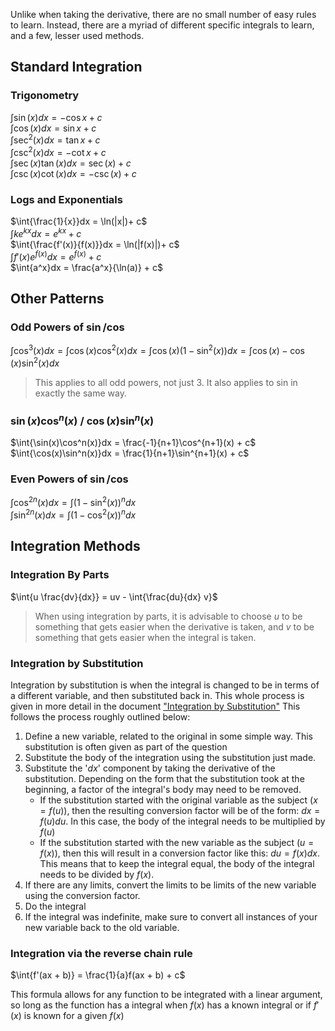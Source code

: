 Unlike when taking the derivative, there are no small number of easy rules to learn. Instead, there are a myriad of different specific integrals to learn, and a few, lesser used methods.

## Standard Integration
### Trigonometry
$\int{\sin(x)}dx = -\cos x + c$  
$\int{\cos(x)}dx = \sin x + c$  
$\int{\sec^2(x)}dx = \tan x + c$  
$\int{\csc^2(x)}dx = -\cot x + c$  
$\int{\sec(x)\tan(x)}dx = \sec(x) + c$  
$\int{\csc(x)\cot(x)}dx = -\csc(x)+ c$  
### Logs and Exponentials
$\int{\frac{1}{x}}dx = \ln(|x|)+ c$  
$\int{ke^{kx}}dx = e^{kx} + c$  
$\int{\frac{f'(x)}{f(x)}}dx = \ln(|f(x)|)+ c$  
$\int{f'(x)e^{f(x)}}dx = e^{f(x)} + c$  
$\int{a^x}dx = \frac{a^x}{\ln(a)} + c$  

## Other Patterns
### Odd Powers of $\sin$/$\cos$
$\int{\cos^3(x)}dx = \int{\cos(x)\cos^{2}(x)}dx = \int{\cos(x)(1-\sin^2(x))}dx = \int{\cos(x)-\cos(x)\sin^2(x)}dx$
> This applies to all odd powers, not just 3. It also applies to sin in exactly the same way.
### $\sin(x)\cos^n(x)$ / $\cos(x)\sin^n(x)$
$\int{\sin(x)\cos^n(x)}dx = \frac{-1}{n+1}\cos^{n+1}(x) + c$  
$\int{\cos(x)\sin^n(x)}dx = \frac{1}{n+1}\sin^{n+1}(x) + c$ 
### Even Powers of $\sin$/$\cos$
$\int{\cos^{2n}(x)}dx = \int{(1-\sin^2(x))^n}dx$  
$\int{\sin^{2n}(x)}dx = \int{(1-\cos^2(x))^n}dx$  

## Integration Methods
### Integration By Parts
$\int{u \frac{dv}{dx}} = uv - \int{\frac{du}{dx} v}$
> When using integration by parts, it is advisable to choose $u$ to be something that gets easier when the derivative is taken, and $v$ to be something that gets easier when the integral is taken.

### Integration by Substitution
Integration by substitution is when the integral is changed to be in terms of a different variable, and then substituted back in. This whole process is given in more detail in the document ["Integration by Substitution"](./Integration%20by%20Substitution.md) This follows the process roughly outlined below:

1. Define a new variable, related to the original in some simple way. This substitution is often given as part of the question
2. Substitute the body of the integration using the substitution just made. 
3. Substitute the '$dx$' component by taking the derivative of the substitution. Depending on the form that the substitution took at the beginning, a factor of the integral's body may need to be removed.
	- If the substitution started with the original variable as the subject ($x = f(u)$), then the resulting conversion factor will be of the form: $dx = f(u)du$. In this case, the body of the integral needs to be multiplied by $f(u)$
	- If the substitution started with the new variable as the subject ($u = f(x)$), then this will result in a conversion factor like this: $du = f(x)dx$. This means that to keep the integral equal, the body of the integral needs to be divided by $f(x)$.
4. If there are any limits, convert the limits to be limits of the new variable using the conversion factor.
5. Do the integral
6. If the integral was indefinite, make sure to convert all instances of your new variable back to the old variable.


### Integration via the reverse chain rule
$\int{f'(ax + b)} = \frac{1}{a}f(ax + b) + c$

This formula allows for any function to be integrated with a linear argument, so long as the function has a integral when $f(x)$ has a known integral or if $f'(x)$ is known for a given $f(x)$